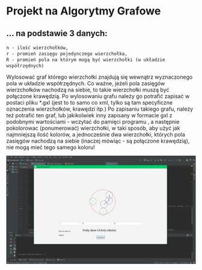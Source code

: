 # Projekt na Algorytmy Grafowe

## ... na podstawie 3 danych: 
```
n - ilość wierzchołków,
r - promień zasięgu pojedynczego wierzchołka,
R - promień pola na którym mogą być wierzchołki (w układzie współrzędnych)
```
Wylosować graf którego wierzchołki znajdują się wewnątrz wyznaczonego pola w układzie współrzędnych. 
Co ważne, jeżeli pola zasięgów wierzchołków nachodzą na siebie, to takie wierzchołki muszą być połączone krawędzią.
Po wylosowaniu grafu należy go potrafić zapisać w postaci pliku *.gxl (jest to to samo co xml, tylko są tam specyficzne oznaczenia
wierzchołków, krawędzi itp.)
Po zapisaniu takiego grafu, należy też potrafić ten graf, lub jakikolwiek inny zapisany w formacie gxl z podobnymi wartościami - 
wczytać do pamięci programu , a następnie pokolorowac (ponumerować) wierzchołki, w taki sposób, aby użyć jak najmniejszą ilość kolorów,
a jednocześnie dwa wierzchołki, których pola zasięgów nachodzą na siebie (inaczej mówiąc - są połączone krawędzią), nie mogą mieć
tego samego koloru!



![alt text](https://raw.githubusercontent.com/KrystianJanowicz/TeoriaGrafow/master/exampleOfUse.jpg)
